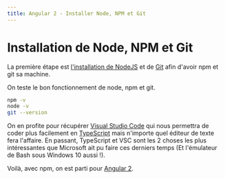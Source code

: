 ```yaml
---
title: Angular 2 - Installer Node, NPM et Git
---
```


# Installation de Node, NPM et Git

La première étape est <a href="https://nodejs.org/en/" target="_blank">l'installation de NodeJS</a> et de <a href="https://git-scm.com/" target="_blank">Git</a> afin d'avoir npm et git sa machine.

On teste le bon fonctionnement de node, npm et git.

```bash
npm -v
node -v
git --version
```

On en profite pour récupérer <a href="https://code.visualstudio.com/" target="_blank">Visual Studio Code</a> qui nous permettra de coder plus facilement en <a href="https://www.typescriptlang.org/" target="_blank">TypeScript</a> mais n'importe quel éditeur de texte fera l'affaire. En passant, TypeScript et VSC sont les 2 choses les plus intéressantes que Microsoft ait pu faire ces derniers temps (Et l'émulateur de Bash sous Windows 10 aussi !). 

Voilà, avec npm, on est parti pour <a href="../angular2">Angular 2</a>.